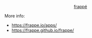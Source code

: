 <div align="center">
   <a href="https://frappe.io">
      frappé
   </a>
</div>

More info: 
  * https://frappe.io/apps/
  * https://frappe.github.io/frappe/